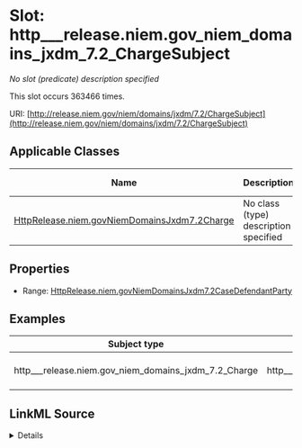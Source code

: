 

# Slot: http___release.niem.gov_niem_domains_jxdm_7.2_ChargeSubject


_No slot (predicate) description specified_






This slot occurs 363466 times.


URI: [http://release.niem.gov/niem/domains/jxdm/7.2/ChargeSubject](http://release.niem.gov/niem/domains/jxdm/7.2/ChargeSubject)



<!-- no inheritance hierarchy -->





## Applicable Classes

| Name | Description | Modifies Slot |
| --- | --- | --- |
| [HttpRelease.niem.govNiemDomainsJxdm7.2Charge](../classes/HttpRelease.niem.govNiemDomainsJxdm7.2Charge.md) | No class (type) description specified |  yes  |







## Properties

* Range: [HttpRelease.niem.govNiemDomainsJxdm7.2CaseDefendantParty](../classes/HttpRelease.niem.govNiemDomainsJxdm7.2CaseDefendantParty.md)






## Examples

| Subject type | Object type | Example subject | Example object | Occurrences |
| --- | --- | --- | --- | --- |
| http___release.niem.gov_niem_domains_jxdm_7.2_Charge | http___release.niem.gov_niem_domains_jxdm_7.2_CaseDefendantParty | scales:Charge/fulton-01-10000019 | scales:Agent/ga-fulton-01/10000019 | 363466 |




## LinkML Source

<details>

```yaml
name: http___release.niem.gov_niem_domains_jxdm_7.2_ChargeSubject
annotations:
  count:
    tag: count
    value: 363466
description: No slot (predicate) description specified
examples:
- object:
    example_object: scales:Agent/ga-fulton-01/10000019
    example_object_type: http___release.niem.gov_niem_domains_jxdm_7.2_CaseDefendantParty
    example_predicate: http://release.niem.gov/niem/domains/jxdm/7.2/ChargeSubject
    example_subject: scales:Charge/fulton-01-10000019
    example_subject_type: http___release.niem.gov_niem_domains_jxdm_7.2_Charge
from_schema: scales-kg
rank: 1000
slot_uri: http://release.niem.gov/niem/domains/jxdm/7.2/ChargeSubject
alias: http___release.niem.gov_niem_domains_jxdm_7.2_ChargeSubject
domain_of:
- http___release.niem.gov_niem_domains_jxdm_7.2_Charge
range: http___release.niem.gov_niem_domains_jxdm_7.2_CaseDefendantParty

```
</details>